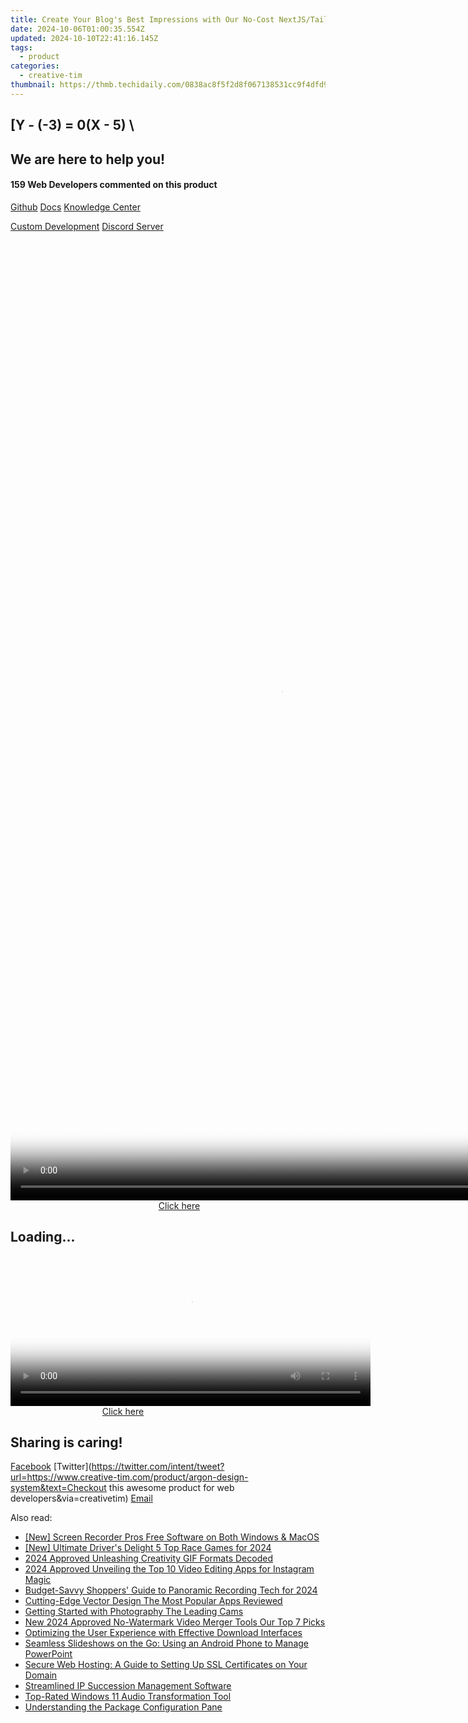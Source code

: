 ```yaml
---
title: Create Your Blog's Best Impressions with Our No-Cost NextJS/Tailwind Template by Creative Tim – Get It Here!
date: 2024-10-06T01:00:35.554Z
updated: 2024-10-10T22:41:16.145Z
tags:
  - product
categories:
  - creative-tim
thumbnail: https://thmb.techidaily.com/0838ac8f5f2d8f067138531cc9f4dfd905cfa9adb1733f1b9948bd185f0bb490.jpg
---
```


## \[Y - (-3) = 0(X - 5) \

## We are here to help you!

#### 159 Web Developers commented on this product

[Github](https://github.com/creativetimofficial/argon-design-system) [Docs](https://tools.techidaily.com/creative-tim/products/) [Knowledge Center](https://tools.techidaily.com/creative-tim/products/) 

[Custom Development](https://tools.techidaily.com/creative-tim/products/) [Discord Server](https://discord.com/invite/FhCJCaHdQa) 

<!-- affiliate ads begin -->
<span id="1834903">
					<video width="864" height="1536" style="cursor:pointer"
           poster="//a.impactradius-go.com/display-clicktoplayimage/1834903.png"
           onclick="if(!this.playClicked){this.play();this.setAttribute('controls',true);this.playClicked=true;}">
	   <source src="//a.impactradius-go.com/display-ad/16836-1834903">
	   <img src="//a.impactradius-go.com/display-clicktoplayimage/1834903.png" style="border: none; height: 100%; width: 100%; object-fit: contain">
	</video>
	<div style="width:540px;text-align:center"><a href="javascript:window.open(decodeURIComponent('https%3A%2F%2F25home.pxf.io%2Fc%2F5597632%2F1834903%2F16836'), '_blank');void(0);">Click here</a></div>
</span>
<img height="0" width="0" src="https://imp.pxf.io/i/5597632/1834903/16836" style="position:absolute;visibility:hidden;" border="0" />
<!-- affiliate ads end -->

## Loading...

<!-- affiliate ads begin -->
<span id="1993645">
					<video width="576" height="240" style="cursor:pointer"
           poster="//a.impactradius-go.com/display-clicktoplayimage/1993645.png"
           onclick="if(!this.playClicked){this.play();this.setAttribute('controls',true);this.playClicked=true;}">
	   <source src="//a.impactradius-go.com/display-ad/22993-1993645">
	   <img src="//a.impactradius-go.com/display-clicktoplayimage/1993645.png" style="border: none; height: 100%; width: 100%; object-fit: contain">
	</video>
	<div style="width:360px;text-align:center"><a href="javascript:window.open(decodeURIComponent('https%3A%2F%2Fhomestyler.sjv.io%2Fc%2F5597632%2F1993645%2F22993'), '_blank');void(0);">Click here</a></div>
</span>
<img height="0" width="0" src="https://imp.pxf.io/i/5597632/1993645/22993" style="position:absolute;visibility:hidden;" border="0" />
<!-- affiliate ads end -->

## Sharing is caring!

[Facebook](https://www.facebook.com/sharer/sharer.php?u=https://www.creative-tim.com/product/argon-design-system?src=sdkpreparse) [Twitter](https://twitter.com/intent/tweet?url=https://www.creative-tim.com/product/argon-design-system&text=Checkout this awesome product for web developers&via=creativetim) [Email](https://tools.techidaily.com/creative-tim/products/)

<ins class="adsbygoogle"
     style="display:block"
     data-ad-format="autorelaxed"
     data-ad-client="ca-pub-7571918770474297"
     data-ad-slot="1223367746"></ins>

<ins class="adsbygoogle"
     style="display:block"
     data-ad-client="ca-pub-7571918770474297"
     data-ad-slot="8358498916"
     data-ad-format="auto"
     data-full-width-responsive="true"></ins>

<span class="atpl-alsoreadstyle">Also read:</span>
<div><ul>
<li><a href="https://desktop-recording.techidaily.com/new-screen-recorder-pros-free-software-on-both-windows-and-macos/"><u>[New] Screen Recorder Pros Free Software on Both Windows & MacOS</u></a></li>
<li><a href="https://video-screen-grab.techidaily.com/new-ultimate-drivers-delight-5-top-race-games-for-2024/"><u>[New] Ultimate Driver's Delight 5 Top Race Games for 2024</u></a></li>
<li><a href="https://some-tips.techidaily.com/2024-approved-unleashing-creativity-gif-formats-decoded/"><u>2024 Approved Unleashing Creativity GIF Formats Decoded</u></a></li>
<li><a href="https://instagram-clips.techidaily.com/2024-approved-unveiling-the-top-10-video-editing-apps-for-instagram-magic/"><u>2024 Approved Unveiling the Top 10 Video Editing Apps for Instagram Magic</u></a></li>
<li><a href="https://article-posts.techidaily.com/budget-savvy-shoppers-guide-to-panoramic-recording-tech-for-2024/"><u>Budget-Savvy Shoppers' Guide to Panoramic Recording Tech for 2024</u></a></li>
<li><a href="https://extra-hints.techidaily.com/cutting-edge-vector-design-the-most-popular-apps-reviewed/"><u>Cutting-Edge Vector Design The Most Popular Apps Reviewed</u></a></li>
<li><a href="https://extra-resources.techidaily.com/getting-started-with-photography-the-leading-cams/"><u>Getting Started with Photography The Leading Cams</u></a></li>
<li><a href="https://smart-video-editing.techidaily.com/new-2024-approved-no-watermark-video-merger-tools-our-top-7-picks/"><u>New 2024 Approved No-Watermark Video Merger Tools Our Top 7 Picks</u></a></li>
<li><a href="https://fox-triigers.techidaily.com/optimizing-the-user-experience-with-effective-download-interfaces/"><u>Optimizing the User Experience with Effective Download Interfaces</u></a></li>
<li><a href="https://fox-triigers.techidaily.com/seamless-slideshows-on-the-go-using-an-android-phone-to-manage-powerpoint/"><u>Seamless Slideshows on the Go: Using an Android Phone to Manage PowerPoint</u></a></li>
<li><a href="https://fox-triigers.techidaily.com/secure-web-hosting-a-guide-to-setting-up-ssl-certificates-on-your-domain/"><u>Secure Web Hosting: A Guide to Setting Up SSL Certificates on Your Domain</u></a></li>
<li><a href="https://fox-triigers.techidaily.com/streamlined-ip-succession-management-software/"><u>Streamlined IP Succession Management Software</u></a></li>
<li><a href="https://fox-triigers.techidaily.com/top-rated-windows-11-audio-transformation-tool/"><u>Top-Rated Windows 11 Audio Transformation Tool</u></a></li>
<li><a href="https://fox-triigers.techidaily.com/understanding-the-package-configuration-pane/"><u>Understanding the Package Configuration Pane</u></a></li>
</ul></div>

